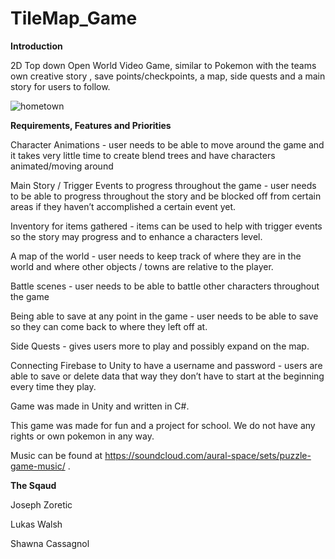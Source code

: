 # TileMap_Game

**Introduction**

2D Top down Open World Video Game, similar to Pokemon with the teams own creative story , save points/checkpoints, a map, side quests and a main story for users to follow.

![hometown](https://user-images.githubusercontent.com/46454791/64890609-0fa07080-d63e-11e9-9c0f-fd0030b5710b.png)


**Requirements, Features and Priorities**

Character Animations - user needs to be able to move around the game and it takes very little time to create blend trees and have characters animated/moving around

Main Story / Trigger Events to progress throughout the game - user needs to be able to progress throughout the story and be blocked off from certain areas if they haven’t accomplished a certain event yet.

Inventory for items gathered - items can be used to help with trigger events so the story may progress and to enhance a characters level.

A map of the world - user needs to keep track of where they are in the world and where other objects / towns are relative to the player.

Battle scenes - user needs to be able to battle other characters throughout the game

Being able to save at any point in the game - user needs to be able to save so they can come back to where they left off at.

Side Quests - gives users more to play and possibly expand on the map.

Connecting Firebase to Unity to have a username and password - users are able to save or delete data that way they don’t have to start at the beginning every time they play.

Game was made in Unity and written in C#. 

This game was made for fun and a project for school. We do not have any rights or own pokemon in any way.

Music can be found at https://soundcloud.com/aural-space/sets/puzzle-game-music/ .


**The Sqaud**

Joseph Zoretic

Lukas Walsh

Shawna Cassagnol
